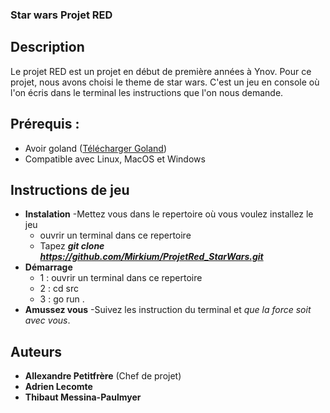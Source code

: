 ### Star wars Projet RED

## Description
Le projet RED est un projet en début de première années à Ynov.
Pour ce projet, nous avons choisi le theme de star wars. C'est 
un jeu en console où l'on écris dans le terminal les instructions
que l'on nous demande.

## Prérequis : 
- Avoir goland ([Télécharger Goland](https://go.dev/dl))
- Compatible avec Linux, MacOS et Windows

## Instructions de jeu
- **Instalation**
    -Mettez vous dans le repertoire où vous voulez installez le jeu
    - ouvrir un terminal dans ce repertoire
    - Tapez **_git clone https://github.com/Mirkium/ProjetRed_StarWars.git_**
- **Démarrage**
    - 1 : ouvrir un terminal dans ce repertoire
    - 2 : cd src
    - 3 : go run .
- **Amussez vous**
    -Suivez les instruction du terminal et _que la force soit avec vous_.

## Auteurs
- **Allexandre Petitfrère** (Chef de projet)
- **Adrien Lecomte**
- **Thibaut Messina-Paulmyer**
